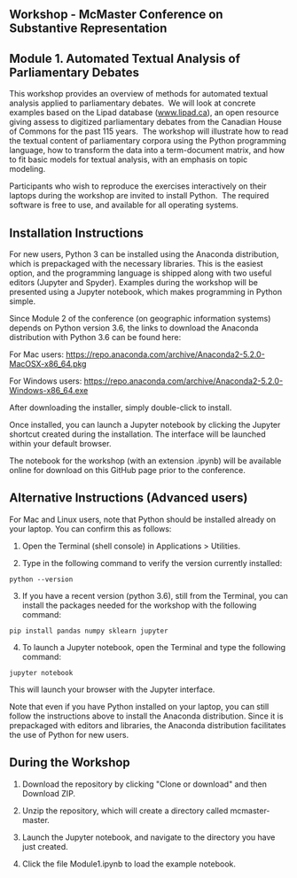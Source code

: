 ## Workshop - McMaster Conference on Substantive Representation

## Module 1. Automated Textual Analysis of Parliamentary Debates

This workshop provides an overview of methods for automated textual analysis applied to parliamentary debates.  We will look at concrete examples based on the Lipad database (www.lipad.ca), an open resource giving assess to digitized parliamentary debates from the Canadian House of Commons for the past 115 years.  The workshop will illustrate how to read the textual content of parliamentary corpora using the Python programming language, how to transform the data into a term-document matrix, and how to fit basic models for textual analysis, with an emphasis on topic modeling.  

Participants who wish to reproduce the exercises interactively on their laptops during the workshop are invited to install Python.  The required software is free to use, and available for all operating systems.  

## Installation Instructions 
For new users, Python 3 can be installed using the Anaconda distribution, which is prepackaged with the necessary libraries.  This is the easiest option, and the programming language is shipped along with two useful editors (Jupyter and Spyder).  Examples during the workshop will be presented using a Jupyter notebook, which makes programming in Python simple.

Since Module 2 of the conference (on geographic information systems) depends on Python version 3.6, the links to download the Anaconda distribution with Python 3.6 can be found here: 

For Mac users:
https://repo.anaconda.com/archive/Anaconda2-5.2.0-MacOSX-x86_64.pkg

For Windows users:
https://repo.anaconda.com/archive/Anaconda2-5.2.0-Windows-x86_64.exe

After downloading the installer, simply double-click to install.  

Once installed, you can launch a Jupyter notebook by clicking the Jupyter shortcut created during the installation.  The interface will be launched within your default browser.

The notebook for the workshop (with an extension .ipynb) will be available online for download on this GitHub page prior to the conference.  

## Alternative Instructions (Advanced users)

For Mac and Linux users, note that Python should be installed already on your laptop.  You can confirm this as follows: 

1. Open the Terminal (shell console) in Applications > Utilities.

2. Type in the following command to verify the version currently installed:
```
python --version
```

3. If you have a recent version (python 3.6), still from the Terminal, you can install the packages needed for the workshop with the following command:
```
pip install pandas numpy sklearn jupyter
```

4. To launch a Jupyter notebook, open the Terminal and type the following command:
```
jupyter notebook
```

This will launch your browser with the Jupyter interface.

Note that even if you have Python installed on your laptop, you can still follow the instructions above to install the Anaconda distribution.  Since it is prepackaged with editors and libraries, the Anaconda distribution facilitates the use of Python for new users.

## During the Workshop

1. Download the repository by clicking "Clone or download" and then Download ZIP.  

2. Unzip the repository, which will create a directory called mcmaster-master.

3. Launch the Jupyter notebook, and navigate to the directory you have just created.

4. Click the file Module1.ipynb to load the example notebook.
